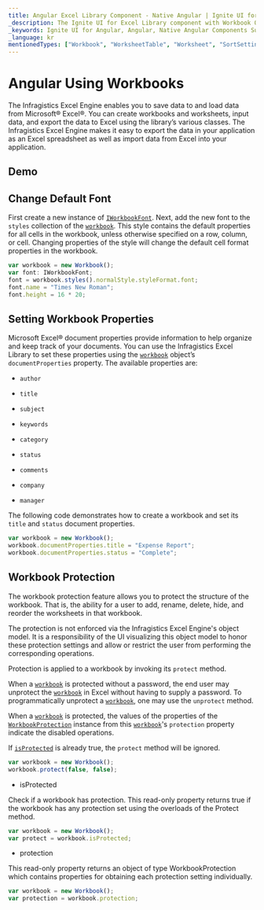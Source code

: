 ```yaml
---
title: Angular Excel Library Component - Native Angular | Ignite UI for Angular
_description: The Ignite UI for Excel Library component with Workbook Operations.
_keywords: Ignite UI for Angular, Angular, Native Angular Components Suite, Native Angular Controls, Native Angular Components, Native Angular Components Library, Angular Excel Library, Angular Excel Library Example, Angular Excel Library Component, Angular Excel Engine, Workbook, Font, Document Properties
_language: kr
mentionedTypes: ["Workbook", "WorksheetTable", "Worksheet", "SortSettings"]
---
```


# Angular Using Workbooks

The Infragistics Excel Engine enables you to save data to and load data from Microsoft® Excel®. You can create workbooks and worksheets, input data, and export the data to Excel using the library’s various classes. The Infragistics Excel Engine makes it easy to export the data in your application as an Excel spreadsheet as well as import data from Excel into your application.

## Demo

<code-view style="height: 500px" alt="Angular excel library operations on workbooks"
           data-demos-base-url="{environment:dvDemosBaseUrl}"
                    iframe-src="{environment:dvDemosBaseUrl}/excel/excel-library/operations-on-workbooks"
                                                 github-src="excel/excel-library/operations-on-workbooks">
</code-view>


<div class="divider--half"></div>

## Change Default Font

First create a new instance of [`IWorkbookFont`]({environment:dvApiBaseUrl}/products/ignite-ui-angular/api/docs/typescript/latest/interfaces/igniteui_angular_excel.iworkbookfont.html). Next, add the new font to the `styles` collection of the [`workbook`]({environment:dvApiBaseUrl}/products/ignite-ui-angular/api/docs/typescript/latest/classes/igniteui_angular_excel.sheet.html#workbook). This style contains the default properties for all cells in the workbook, unless otherwise specified on a row, column, or cell. Changing properties of the style will change the default cell format properties in the workbook.

```ts
var workbook = new Workbook();
var font: IWorkbookFont;
font = workbook.styles().normalStyle.styleFormat.font;
font.name = "Times New Roman";
font.height = 16 * 20;
```

## Setting Workbook Properties

Microsoft Excel® document properties provide information to help organize and keep track of your documents. You can use the Infragistics Excel Library to set these properties using the [`workbook`]({environment:dvApiBaseUrl}/products/ignite-ui-angular/api/docs/typescript/latest/classes/igniteui_angular_excel.sheet.html#workbook) object’s `documentProperties` property. The available properties are:

*   `author`

*   `title`

*   `subject`

*   `keywords`

*   `category`

*   `status`

*   `comments`

*   `company`

*   `manager`

The following code demonstrates how to create a workbook and set its `title` and `status` document properties.

```ts
var workbook = new Workbook();
workbook.documentProperties.title = "Expense Report";
workbook.documentProperties.status = "Complete";
```

## Workbook Protection

The workbook protection feature allows you to protect the structure of the workbook. That is, the ability for a user to add, rename, delete, hide, and reorder the worksheets in that workbook.

The protection is not enforced via the Infragistics Excel Engine's object model. It is a responsibility of the UI visualizing this object model to honor these protection settings and allow or restrict the user from performing the corresponding operations.

Protection is applied to a workbook by invoking its `protect` method.

When a [`workbook`]({environment:dvApiBaseUrl}/products/ignite-ui-angular/api/docs/typescript/latest/classes/igniteui_angular_excel.sheet.html#workbook) is protected without a password, the end user may unprotect the [`workbook`]({environment:dvApiBaseUrl}/products/ignite-ui-angular/api/docs/typescript/latest/classes/igniteui_angular_excel.sheet.html#workbook) in Excel without having to supply a password. To programmatically unprotect a [`workbook`]({environment:dvApiBaseUrl}/products/ignite-ui-angular/api/docs/typescript/latest/classes/igniteui_angular_excel.sheet.html#workbook), one may use the `unprotect` method.

When a [`workbook`]({environment:dvApiBaseUrl}/products/ignite-ui-angular/api/docs/typescript/latest/classes/igniteui_angular_excel.sheet.html#workbook) is protected, the values of the properties of the [`WorkbookProtection`]({environment:dvApiBaseUrl}/products/ignite-ui-angular/api/docs/typescript/latest/classes/igniteui_angular_excel.workbookprotection.html) instance from this [`workbook`]({environment:dvApiBaseUrl}/products/ignite-ui-angular/api/docs/typescript/latest/classes/igniteui_angular_excel.sheet.html#workbook)'s `protection` property indicate the disabled operations.

If [`isProtected`]({environment:dvApiBaseUrl}/products/ignite-ui-angular/api/docs/typescript/latest/classes/igniteui_angular_excel.workbook.html#isProtected) is already true, the `protect` method will be ignored.

```ts
var workbook = new Workbook();
workbook.protect(false, false);
```

*   isProtected

Check if a workbook has protection. This read-only property returns true if the workbook has any protection set using the overloads of the Protect method.

```ts
var workbook = new Workbook();
var protect = workbook.isProtected;
```

*   protection

This read-only property returns an object of type WorkbookProtection which contains properties for obtaining each protection setting individually.

```ts
var workbook = new Workbook();
var protection = workbook.protection;
```
